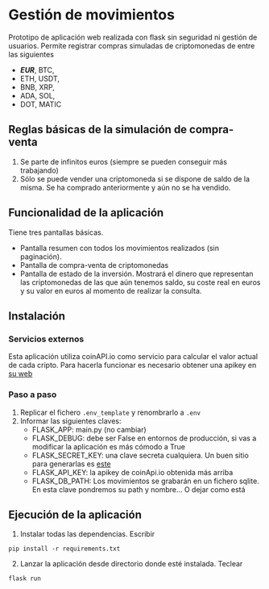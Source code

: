 # Gestión de movimientos
Prototipo de aplicación web realizada con flask sin seguridad ni gestión de usuarios.
Permite registrar compras simuladas de criptomonedas de entre las siguientes
- **_EUR_**, 		BTC,
- ETH,		USDT,
- BNB, 		XRP,
- ADA, 		SOL,
- DOT,		MATIC

## Reglas básicas de la simulación de compra-venta
1. Se parte de infinitos euros (siempre se pueden conseguir más trabajando)
2. Sólo se puede vender una criptomoneda si se dispone de saldo de la misma. Se ha comprado anteriormente y aún no se ha vendido.

## Funcionalidad de la aplicación
Tiene tres pantallas básicas.
- Pantalla resumen con todos los movimientos realizados (sin paginación).
- Pantalla de compra-venta de criptomonedas
- Pantalla de estado de la inversión. Mostrará el dinero que representan las criptomonedas de las que aún tenemos saldo, su coste real en euros y su valor en euros al momento de realizar la consulta.

## Instalación

### Servicios externos

Esta aplicación utiliza coinAPI.io como servicio para calcular el valor actual de cada cripto. Para hacerla funcionar es necesario obtener una apikey en [su web](https://www.coinapi.io/market-data-api/pricing)

### Paso a paso

1. Replicar el fichero `.env_template` y renombrarlo a `.env`
2. Informar las siguientes claves:
    - FLASK_APP: main.py (no cambiar)
    - FLASK_DEBUG: debe ser False en entornos de producción, si vas a modificar la aplicación es más cómodo a True
    - FLASK_SECRET_KEY: una clave secreta cualquiera. Un buen sitio para generarlas es [este](https://randomkeygen.com)
    - FLASK_API_KEY: la apikey de coinApi.io obtenida más arriba
    - FLASK_DB_PATH: Los movimientos se grabarán en un fichero sqlite. En esta clave pondremos su path y nombre... O dejar como está

## Ejecución de la aplicación
1. Instalar todas las dependencias. Escribir
```
pip install -r requirements.txt
```

2. Lanzar la aplicación desde directorio donde esté instalada. Teclear
```
flask run
```









